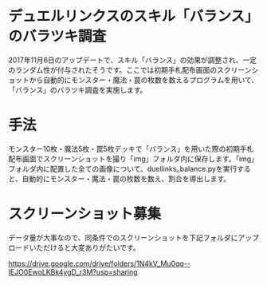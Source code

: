 デュエルリンクスのスキル「バランス」のバラツキ調査
===
2017年11月6日のアップデートで、スキル「バランス」の効果が調整され、一定のランダム性が付与されたそうです。ここでは初期手札配布画面のスクリーンショットから自動的にモンスター・魔法・罠の枚数を数えるプログラムを用いて、「バランス」のバラツキ調査を実施します。

# 手法
モンスター10枚・魔法5枚・罠5枚デッキで「バランス」を用いた際の初期手札配布画面でスクリーンショットを撮り「img」フォルダ内に保存します。「img」フォルダ内に配置した全ての画像について、duellinks_balance.pyを実行すると、自動的にモンスター・魔法・罠の枚数を数え、割合を導出します。

# スクリーンショット募集
データ量が大事なので、同条件でのスクリーンショットを下記フォルダにアップロードいただけると大変ありがたいです。

https://drive.google.com/drive/folders/1N4kV_Mu0qq--IEJO0EwoLKBk4ygD_r3M?usp=sharing
